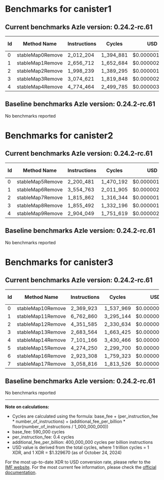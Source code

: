 # Benchmarks for canister1

## Current benchmarks Azle version: 0.24.2-rc.61

| Id  | Method Name      | Instructions | Cycles    | USD           | USD/Million Calls |
| --- | ---------------- | ------------ | --------- | ------------- | ----------------- |
| 0   | stableMap0Remove | 2_012_204    | 1_394_881 | $0.0000018547 | $1.85             |
| 1   | stableMap1Remove | 2_656_712    | 1_652_684 | $0.0000021975 | $2.19             |
| 2   | stableMap2Remove | 1_998_239    | 1_389_295 | $0.0000018473 | $1.84             |
| 3   | stableMap3Remove | 3_074_621    | 1_819_848 | $0.0000024198 | $2.41             |
| 4   | stableMap4Remove | 4_774_464    | 2_499_785 | $0.0000033239 | $3.32             |

## Baseline benchmarks Azle version: 0.24.2-rc.61

No benchmarks reported

# Benchmarks for canister2

## Current benchmarks Azle version: 0.24.2-rc.61

| Id  | Method Name      | Instructions | Cycles    | USD           | USD/Million Calls |
| --- | ---------------- | ------------ | --------- | ------------- | ----------------- |
| 0   | stableMap5Remove | 2_200_481    | 1_470_192 | $0.0000019549 | $1.95             |
| 1   | stableMap6Remove | 3_554_763    | 2_011_905 | $0.0000026752 | $2.67             |
| 2   | stableMap7Remove | 1_815_862    | 1_316_344 | $0.0000017503 | $1.75             |
| 3   | stableMap8Remove | 1_855_492    | 1_332_196 | $0.0000017714 | $1.77             |
| 4   | stableMap9Remove | 2_904_049    | 1_751_619 | $0.0000023291 | $2.32             |

## Baseline benchmarks Azle version: 0.24.2-rc.61

No benchmarks reported

# Benchmarks for canister3

## Current benchmarks Azle version: 0.24.2-rc.61

| Id  | Method Name       | Instructions | Cycles    | USD           | USD/Million Calls |
| --- | ----------------- | ------------ | --------- | ------------- | ----------------- |
| 0   | stableMap10Remove | 2_369_923    | 1_537_969 | $0.0000020450 | $2.04             |
| 1   | stableMap11Remove | 6_762_860    | 3_295_144 | $0.0000043815 | $4.38             |
| 2   | stableMap12Remove | 4_351_585    | 2_330_634 | $0.0000030990 | $3.09             |
| 3   | stableMap13Remove | 2_683_564    | 1_663_425 | $0.0000022118 | $2.21             |
| 4   | stableMap14Remove | 7_101_166    | 3_430_466 | $0.0000045614 | $4.56             |
| 5   | stableMap15Remove | 4_274_250    | 2_299_700 | $0.0000030578 | $3.05             |
| 6   | stableMap16Remove | 2_923_308    | 1_759_323 | $0.0000023393 | $2.33             |
| 7   | stableMap17Remove | 3_058_816    | 1_813_526 | $0.0000024114 | $2.41             |

## Baseline benchmarks Azle version: 0.24.2-rc.61

No benchmarks reported

---

**Note on calculations:**

-   Cycles are calculated using the formula: base_fee + (per_instruction_fee \* number_of_instructions) + (additional_fee_per_billion \* floor(number_of_instructions / 1_000_000_000))
-   base_fee: 590_000 cycles
-   per_instruction_fee: 0.4 cycles
-   additional_fee_per_billion: 400_000_000 cycles per billion instructions
-   USD value is derived from the total cycles, where 1 trillion cycles = 1 XDR, and 1 XDR = $1.329670 (as of October 24, 2024)

For the most up-to-date XDR to USD conversion rate, please refer to the [IMF website](https://www.imf.org/external/np/fin/data/rms_sdrv.aspx).
For the most current fee information, please check the [official documentation](https://internetcomputer.org/docs/current/developer-docs/gas-cost#execution).
